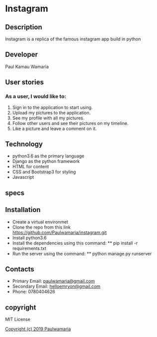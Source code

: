 # Instagram

## Description

Instagram is a replica of the famous instagram app build in python

## Developer

Paul Kamau Wamaria



## User stories

### As a user, I would like to:

1. Sign in to the application to start using.
2. Upload my pictures to the application.
3. See my profile with all my pictures.
4. Follow other users and see their pictures on my timeline.
5. Like a picture and leave a comment on it.


## Technology

* python3.6 as the primary language
* Django as the python framework
* HTML for content
* CSS and Bootstrap3 for styling
* Javascript 



## specs




## Installation 

* Create a virtual environmet
* Clone the repo from this link https://github.com/Paulwamaria/instagram.git
* Install python3.6
* Install the dependencies using this command: ** pip install -r requirements.txt
* Run the server using the command: ** python manage.py runserver

 


## Contacts

* Primary Email: paulwamaria@gmail.com
* Secondary Email: helloemryon@gmail.com
* Phone: 0780404626

## copyright
MIT License

[Copyright (c) 2019 Paulwamaria](LICENSE)
